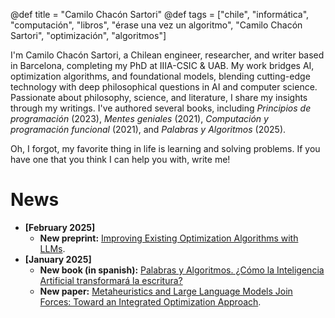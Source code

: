 @def title = "Camilo Chacón Sartori"
@def tags = ["chile", "informática", "computación", "libros", "érase una vez un algoritmo", "Camilo Chacón Sartori", "optimización", "algoritmos"]

I'm Camilo Chacón Sartori, a Chilean engineer, researcher, and writer based in Barcelona, completing my PhD at IIIA-CSIC & UAB. My work bridges AI, optimization algorithms, and foundational models, blending cutting-edge technology with deep philosophical questions in AI and computer science. Passionate about philosophy, science, and literature, I share my insights through my writings. I've authored several books, including *Principios de programación* (2023), *Mentes geniales* (2021), *Computación y programación funcional* (2021), and *Palabras y Algoritmos* (2025).

Oh, I forgot, my favorite thing in life is learning and solving problems. If you have one that you think I can help you with, write me!

# News

- **[February 2025]**
  - **New preprint:** [Improving Existing Optimization Algorithms with LLMs](https://arxiv.org/abs/2502.08298).
- **[January 2025]**
  - **New book (in spanish):** [Palabras y Algoritmos. ¿Cómo la Inteligencia Artificial transformará la escritura?](https://www.marcombo.com/libro/libros-tecnicos-de-arte-y-cientificos/informatica-libros-tecnicos-y-cientificos/palabras-y-algoritmos/)
  - **New paper:** [Metaheuristics and Large Language Models Join Forces: Toward an Integrated Optimization Approach](https://ieeexplore.ieee.org/document/10818476).
